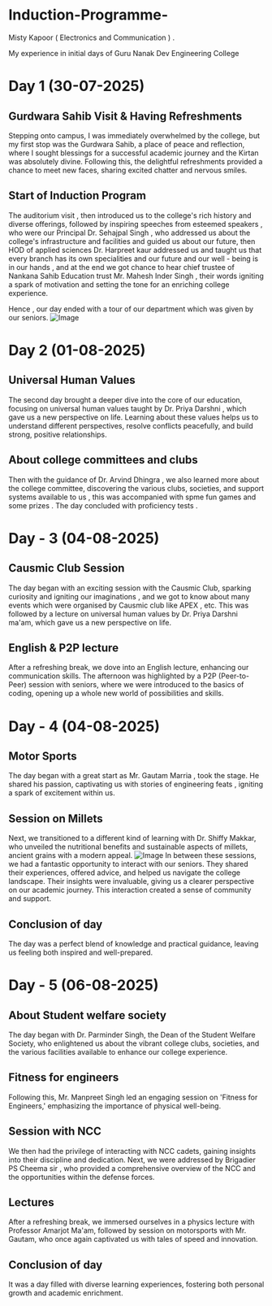 # Induction-Programme-
Misty Kapoor  ( Electronics and Communication ) .

My experience in initial days of Guru Nanak Dev Engineering College 
# Day 1 (30-07-2025) 
## Gurdwara Sahib Visit & Having Refreshments 
Stepping onto campus, I was immediately overwhelmed by the college, but my first stop was the Gurdwara Sahib, a place of peace and reflection, where I sought blessings for a successful academic journey and the Kirtan was absolutely divine. Following this, the delightful refreshments provided a chance to meet new faces, sharing excited chatter and nervous smiles.  
## Start of Induction Program 
The auditorium visit , then introduced us to the college's rich history and diverse offerings, followed by inspiring speeches from esteemed speakers , who were our Principal Dr. Sehajpal Singh , who addressed us about the college's infrastructure and facilities and guided us about our future, then HOD of applied sciences Dr. Harpreet kaur addressed us and taught us that every branch has its own specialities and our future and our well - being is in our hands , and at the end we got chance to hear chief trustee of Nankana Sahib Education trust Mr. Mahesh Inder Singh , their words igniting a spark of motivation and setting the tone for an enriching college experience. 

Hence , our day ended with a tour of our department which was given by our seniors. 
![Image](https://github.com/user-attachments/assets/80e905de-dac7-4c9a-8753-af744b4c5877) 
# Day 2 (01-08-2025) 
## Universal Human Values 
The second day brought a deeper dive into the core of our education, focusing on universal human values taught by  Dr. Priya Darshni , which gave us a new perspective on life. Learning about these values helps us to understand different perspectives, resolve conflicts peacefully, and build strong, positive relationships. 
## About college committees and clubs
Then with the guidance of Dr. Arvind  Dhingra , we also learned more about the college committee, discovering the various clubs, societies, and support systems available to us , this was accompanied with spme fun games and some prizes . The day concluded with proficiency tests .

# Day - 3 (04-08-2025)
## Causmic Club Session 
The day began with an exciting session with the Causmic Club, sparking curiosity and igniting our imaginations , and we got to know about many events which were organised by Causmic club like APEX , etc. This was followed by a lecture on universal human values by Dr. Priya Darshni ma'am, which gave us a new perspective on life. 
## English & P2P lecture 
After a refreshing break, we dove into an English lecture, enhancing our communication skills. The afternoon was highlighted by a P2P (Peer-to-Peer) session with seniors, where we were introduced to the basics of coding, opening up a whole new world of possibilities and skills.

# Day - 4 (04-08-2025)
## Motor Sports 
The day began with a great start as Mr. Gautam Marria ,  took the stage. He shared his passion, captivating us with stories of engineering feats , igniting a spark of excitement within us. 
## Session on Millets
Next, we transitioned to a different kind of learning with Dr. Shiffy Makkar, who unveiled the nutritional benefits and sustainable aspects of millets, ancient grains with a modern appeal.
![Image](https://github.com/user-attachments/assets/669b2973-f232-453a-b5b5-6c505e5fa45a)
In between these sessions, we had a fantastic opportunity to interact with our seniors. They shared their experiences, offered advice, and helped us navigate the college landscape. Their insights were invaluable, giving us a clearer perspective on our academic journey. This interaction created a sense of community and support. 
## Conclusion of day
The day was a perfect blend of  knowledge and practical guidance, leaving us feeling both inspired and well-prepared.

# Day - 5 (06-08-2025)
## About Student welfare society 
The day began with Dr. Parminder Singh, the Dean of the Student Welfare Society, who enlightened us about the vibrant college clubs, societies, and the various facilities available to enhance our college experience.
## Fitness for engineers 
Following this, Mr. Manpreet Singh led an engaging session on 'Fitness for Engineers,' emphasizing the importance of physical well-being.
## Session with NCC 
We then had the privilege of interacting with NCC cadets, gaining insights into their discipline and dedication. Next, we were addressed by Brigadier PS Cheema sir , who provided a comprehensive overview of the NCC and the opportunities within the defense forces.
## Lectures 
After a refreshing break, we immersed ourselves in a physics lecture with Professor Amarjot Ma'am, followed by session on motorsports with Mr. Gautam, who once again captivated us with tales of speed and innovation. 
## Conclusion of day
It was a day filled with diverse learning experiences, fostering both personal growth and academic enrichment.
